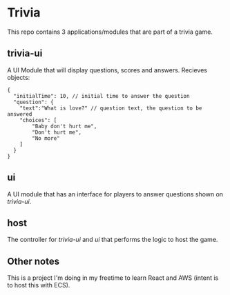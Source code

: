 # Trivia
This repo contains 3 applications/modules that are part of a trivia game.

## trivia-ui
A UI Module that will display questions, scores and answers.
Recieves objects:
```
{
  "initialTime": 10, // initial time to answer the question
  "question": {
    "text":"What is love?" // question text, the question to be answered
    "choices": [
        "Baby don't hurt me",
        "Don't hurt me",
        "No more"
    ]
  }
}
```

## ui
A UI module that has an interface for players to answer questions shown on *trivia-ui*.

## host
The controller for *trivia-ui* and *ui* that performs the logic to host the game.

## Other notes
This is a project I'm doing in my freetime to learn React and AWS (intent is to host this with ECS).